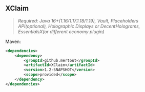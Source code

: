## XClaim

> _Required: Java 16+(1.16/1.17.1.18/1.19), Vault, Placeholders API(optional), Holographic Displays or DecentHolograms, EssentialsX(or different economy plugin)_

Maven:
```xml
<dependencies>
    <dependency>
        <groupId>github.mertout</groupId>
        <artifactId>XClaim</artifactId>
        <version>1.2-SNAPSHOT</version>
        <scope>provided</scope>
    </dependency>
</dependencies>
```
